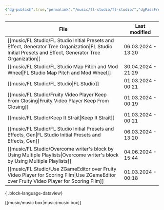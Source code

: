 ```yaml
---
{"dg-publish":true,"permalink":"/music/fl-studio/fl-studio/","dgPassFrontmatter":true}
---
```


| File                                                                                                                                                        | Last modified      |
| ----------------------------------------------------------------------------------------------------------------------------------------------------------- | ------------------ |
| [[music/FL Studio/FL Studio Initial Presets and Effect, Generator Tree Organization\|FL Studio Initial Presets and Effect, Generator Tree Organization]] | 06.03.2024 - 13:20 |
| [[music/FL Studio/FL Studio Map Pitch and Mod Wheel\|FL Studio Map Pitch and Mod Wheel]]                                                                 | 30.04.2024 - 21:29 |
| [[music/FL Studio/FL Studio\|FL Studio]]                                                                                                                 | 01.03.2024 - 00:21 |
| [[music/FL Studio/Fruity Video Player Keep From Closing\|Fruity Video Player Keep From Closing]]                                                         | 01.03.2024 - 00:19 |
| [[music/FL Studio/Keep It Strait\|Keep It Strait]]                                                                                                       | 01.03.2024 - 00:21 |
| [[music/FL Studio/FL Studio Initial Presets and Effects, Gen\|FL Studio Initial Presets and Effects, Gen]]                                               | 06.03.2024 - 13:20 |
| [[music/FL Studio/Overcome writer's block by Using Multiple Playlists\|Overcome writer's block by Using Multiple Playlists]]                             | 04.06.2024 - 15:44 |
| [[music/FL Studio/Use ZGameEditor over Fruity Video Player for Scoring Film\|Use ZGameEditor over Fruity Video Player for Scoring Film]]                 | 01.03.2024 - 00:18 |

{ .block-language-dataview}

[[music/music box\|music/music box]]